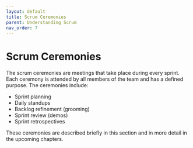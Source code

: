 ```yaml
---
layout: default
title: Scrum Ceremonies
parent: Understanding Scrum
nav_order: 7
---
```


# Scrum Ceremonies

The scrum ceremonies are meetings that take place during every sprint. Each ceremony is attended by all members of the team and has a defined purpose.
The ceremonies include:

*	Sprint planning
*	Daily standups
*	Backlog refinement (grooming)
*	Sprint review (demos)
*	Sprint retrospectives

These ceremonies are described briefly in this section and in more detail in the upcoming chapters.
